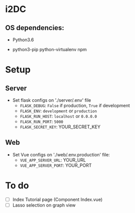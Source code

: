 # i2DC

## OS dependencies:
* Python3.6

* python3-pip python-virtualenv npm

# Setup

## Server
* Set flask configs on './server/.env' file
  * `FLASK_DEBUG`: `False` if production, `True` if development
  * `FLASK_ENV`: `development` or `production`
  * `FLASK_RUN_HOST`: `localhost` or `0.0.0.0`
  * `FLASK_RUN_PORT`: `5000`
  * `FLASK_SECRET_KEY`: YOUR_SECRET_KEY

## Web
* Set Vue configs on './web/.env.production' file:
  * `VUE_APP_SERVER_URL`: YOUR_URL
  * `VUE_APP_SERVER_PORT`: YOUR_PORT

# To do
*   [ ] Index Tutorial page (Component Index.vue)
*   [ ] Lasso selection on graph view